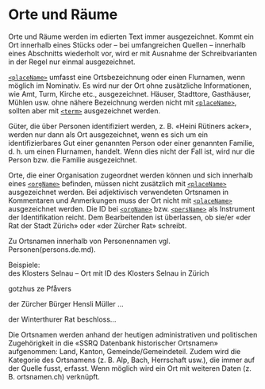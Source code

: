 # Orte und Räume

Orte und Räume  werden im edierten Text  immer ausgezeichnet. Kommt ein Ort innerhalb eines Stücks oder – bei umfangreichen Quellen – innerhalb eines Abschnitts wiederholt vor, wird er mit Ausnahme der Schreibvarianten in der Regel nur einmal ausgezeichnet.

 [`<placeName>`](placeName.de.md) umfasst eine Ortsbezeichnung oder einen Flurnamen, wenn möglich im Nominativ. Es wird nur der Ort ohne zusätzliche Informationen, wie Amt, Turm, Kirche etc., ausgezeichnet. Häuser, Stadttore, Gasthäuser, Mühlen usw. ohne nähere Bezeichnung werden nicht mit [`<placeName>`](placeName.de.md), sollten aber mit  [`<term>`](term.de.md)  ausgezeichnet werden.

Güter, die über Personen identifiziert werden, z. B. «Heini Rütiners acker», werden nur dann als Ort ausgezeichnet, wenn es sich um ein identifizierbares Gut einer genannten Person oder einer genannten Familie, d. h. um einen Flurnamen, handelt. Wenn dies nicht der Fall ist, wird nur die Person bzw. die Familie ausgezeichnet.

Orte, die einer Organisation zugeordnet werden können und sich innerhalb eines  [`<orgName>`](orgName.de.md) befinden, müssen nicht zusätzlich mit  [`<placeName>`](placeName.de.md)  ausgezeichnet werden. 
Bei adjektivisch verwendeten Ortsnamen in Kommentaren und Anmerkungen muss der Ort nicht mit [`<placeName>`](placeName.de.md)  ausgezeichnet werden. Die ID bei [`<orgName>`](orgName.de.md)  bzw.  [`<persName>`](persName.de.md) als Instrument der Identifikation reicht. Dem Bearbeitenden ist überlassen, ob sie/er «der Rat der Stadt Zürich» oder «der Zürcher Rat» schreibt.

Zu Ortsnamen innerhalb von Personennamen vgl. Personen(persons.de.md).

Beispiele:  
 des Klosters <placeName ref="loc007756">Selnau</placeName>  – Ort mit ID des Klosters Selnau in Zürich
 
  <orgName ref="org000001">gotzhus ze Pfaͤvers</orgName>
  
  der Zürcher Bürger <persName>Hensli Müller</persName> ...

der <orgName>Winterthurer Rat</orgName> beschloss...
 
 Die Ortsnamen werden anhand der heutigen administrativen und politischen Zugehörigkeit in die «SSRQ Datenbank historischer Ortsnamen» aufgenommen: Land, Kanton, Gemeinde/Gemeindeteil. Zudem wird  die Kategorie des Ortsnamens (z. B. Alp, Bach, Herrschaft usw.), die immer auf der Quelle fusst, erfasst. Wenn möglich wird ein Ort mit weiteren Daten (z. B. ortsnamen.ch) verknüpft.